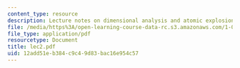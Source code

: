 ```yaml
---
content_type: resource
description: Lecture notes on dimensional analysis and atomic explosions.
file: /media/https%3A/open-learning-course-data-rc.s3.amazonaws.com/1-050-engineering-mechanics-i-fall-2007/12add51eb384c9c49d83bac16e954c57_lec2.pdf
file_type: application/pdf
resourcetype: Document
title: lec2.pdf
uid: 12add51e-b384-c9c4-9d83-bac16e954c57
---
```

